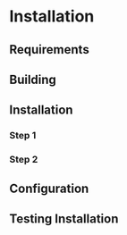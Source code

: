# <project> Installation

## Requirements

## Building

## Installation

### Step 1

### Step 2

## Configuration

## Testing Installation
